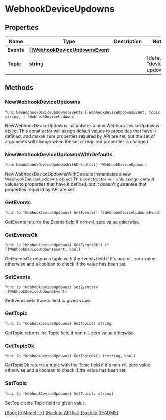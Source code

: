 # WebhookDeviceUpdowns

## Properties

Name | Type | Description | Notes
------------ | ------------- | ------------- | -------------
**Events** | [**[]WebhookDeviceUpdownsEvent**](WebhookDeviceUpdownsEvent.md) |  | 
**Topic** | **string** |  | [default to "device-updowns"]

## Methods

### NewWebhookDeviceUpdowns

`func NewWebhookDeviceUpdowns(events []WebhookDeviceUpdownsEvent, topic string, ) *WebhookDeviceUpdowns`

NewWebhookDeviceUpdowns instantiates a new WebhookDeviceUpdowns object
This constructor will assign default values to properties that have it defined,
and makes sure properties required by API are set, but the set of arguments
will change when the set of required properties is changed

### NewWebhookDeviceUpdownsWithDefaults

`func NewWebhookDeviceUpdownsWithDefaults() *WebhookDeviceUpdowns`

NewWebhookDeviceUpdownsWithDefaults instantiates a new WebhookDeviceUpdowns object
This constructor will only assign default values to properties that have it defined,
but it doesn't guarantee that properties required by API are set

### GetEvents

`func (o *WebhookDeviceUpdowns) GetEvents() []WebhookDeviceUpdownsEvent`

GetEvents returns the Events field if non-nil, zero value otherwise.

### GetEventsOk

`func (o *WebhookDeviceUpdowns) GetEventsOk() (*[]WebhookDeviceUpdownsEvent, bool)`

GetEventsOk returns a tuple with the Events field if it's non-nil, zero value otherwise
and a boolean to check if the value has been set.

### SetEvents

`func (o *WebhookDeviceUpdowns) SetEvents(v []WebhookDeviceUpdownsEvent)`

SetEvents sets Events field to given value.


### GetTopic

`func (o *WebhookDeviceUpdowns) GetTopic() string`

GetTopic returns the Topic field if non-nil, zero value otherwise.

### GetTopicOk

`func (o *WebhookDeviceUpdowns) GetTopicOk() (*string, bool)`

GetTopicOk returns a tuple with the Topic field if it's non-nil, zero value otherwise
and a boolean to check if the value has been set.

### SetTopic

`func (o *WebhookDeviceUpdowns) SetTopic(v string)`

SetTopic sets Topic field to given value.



[[Back to Model list]](../README.md#documentation-for-models) [[Back to API list]](../README.md#documentation-for-api-endpoints) [[Back to README]](../README.md)


